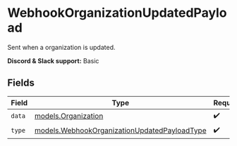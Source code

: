 # WebhookOrganizationUpdatedPayload

Sent when a organization is updated.

**Discord & Slack support:** Basic


## Fields

| Field                                                                                              | Type                                                                                               | Required                                                                                           | Description                                                                                        |
| -------------------------------------------------------------------------------------------------- | -------------------------------------------------------------------------------------------------- | -------------------------------------------------------------------------------------------------- | -------------------------------------------------------------------------------------------------- |
| `data`                                                                                             | [models.Organization](../models/organization.md)                                                   | :heavy_check_mark:                                                                                 | N/A                                                                                                |
| `type`                                                                                             | [models.WebhookOrganizationUpdatedPayloadType](../models/webhookorganizationupdatedpayloadtype.md) | :heavy_check_mark:                                                                                 | N/A                                                                                                |